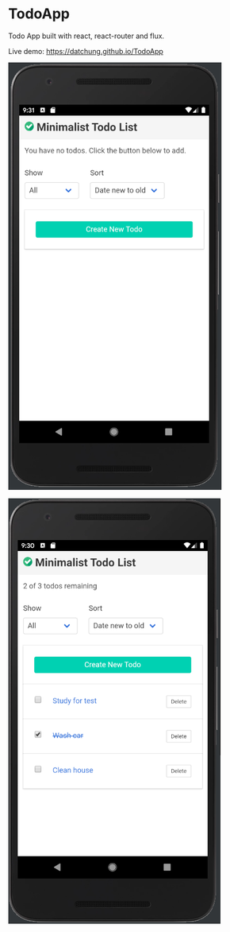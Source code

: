 # TodoApp

Todo App built with react, react-router and flux.

Live demo: https://datchung.github.io/TodoApp

![Screen shot](https://github.com/datchung/TodoApp/raw/master/images/Screenshots/Empty.PNG "Screen shot")

![Screen shot](https://github.com/datchung/TodoApp/raw/master/images/Screenshots/Populated.PNG "Screen shot")
